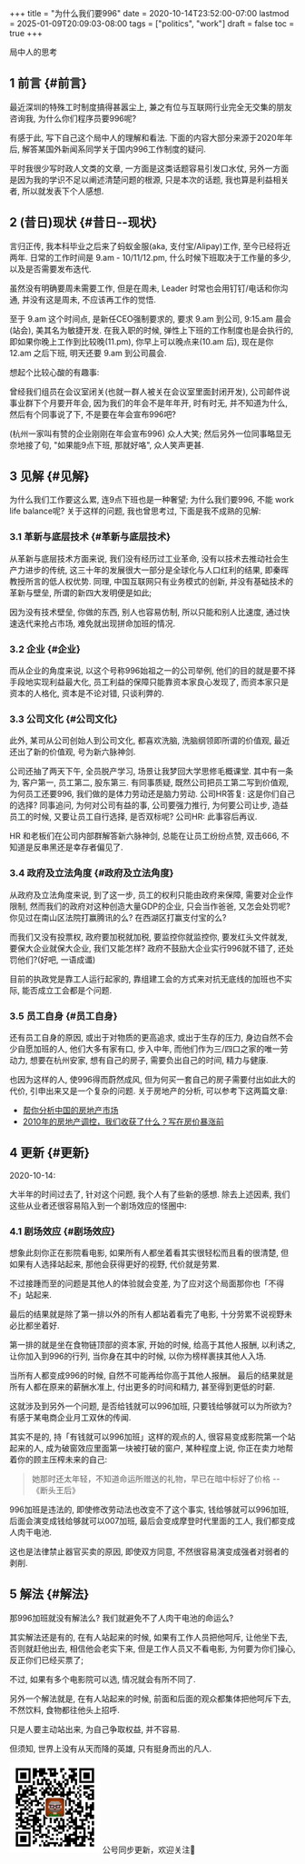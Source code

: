 +++
title = "为什么我们要996"
date = 2020-10-14T23:52:00-07:00
lastmod = 2025-01-09T20:09:03-08:00
tags = ["politics", "work"]
draft = false
toc = true
+++

局中人的思考


## <span class="section-num">1</span> 前言 {#前言}

最近深圳的特殊工时制度搞得甚嚣尘上, 兼之有位与互联网行业完全无交集的朋友咨询我, 为什么你们程序员要996呢?

有感于此, 写下自己这个局中人的理解和看法. 下面的内容大部分来源于2020年年后, 解答某国外新闻系同学关于国内996工作制度的疑问.

平时我很少写时政人文类的文章, 一方面是这类话题容易引发口水仗, 另外一方面是因为我的学识不足以阐述清楚问题的根源, 只是本次的话题, 我也算是利益相关者, 所以就发表下个人感想.


## <span class="section-num">2</span> (昔日)现状 {#昔日--现状}

言归正传, 我本科毕业之后来了蚂蚁金服(aka, 支付宝/Alipay)工作, 至今已经将近两年. 日常的工作时间是 9.am - 10/11/12.pm, 什么时候下班取决于工作量的多少, 以及是否需要发布迭代.

虽然没有明确要周未需要工作, 但是在周未, Leader 时常也会用钉钉/电话和你沟通, 并没有这是周未, 不应该再工作的觉悟.

至于 9.am 这个时间点, 是新任CEO强制要求的, 要求 9.am 到公司, 9:15.am 晨会(站会), 美其名为敏捷开发. 在我入职的时候, 弹性上下班的工作制度也是会执行的, 即如果你晚上工作到比较晚(11.pm), 你早上可以晚点来(10.am 后), 现在是你 12.am 之后下班, 明天还要 9.am 到公司晨会.

想起个比较心酸的有趣事:

曾经我们组员在会议室闭关(也就一群人被关在会议室里面封闭开发), 公司邮件说事业群下个月要开年会, 因为我们的年会不是年年开, 时有时无, 并不知道为什么, 然后有个同事说了下, 不是要在年会宣布996吧?

(杭州一家叫有赞的企业刚刚在年会宣布996) 众人大笑; 然后另外一位同事略显无奈地接了句, "如果能9点下班, 那就好咯", 众人笑声更甚.


## <span class="section-num">3</span> 见解 {#见解}

为什么我们工作要这么累, 连9点下班也是一种奢望; 为什么我们要996, 不能 work life balance呢? 关于这样的问题, 我也曾思考过, 下面是我不成熟的见解:


### <span class="section-num">3.1</span> 革新与底层技术 {#革新与底层技术}

从革新与底层技术方面来说, 我们没有经历过工业革命, 没有以技术去推动社会生产力进步的传统, 这三十年的发展很大一部分是全球化与人口红利的结果, 即秦晖教授所言的低人权优势. 同理, 中国互联网只有业务模式的创新,
并没有基础技术的革新与壁垒, 所谓的新四大发明便是如此;

因为没有技术壁垒, 你做的东西, 别人也容易仿制, 所以只能和别人比速度, 通过快速迭代来抢占市场, 难免就出现拼命加班的情况.


### <span class="section-num">3.2</span> 企业 {#企业}

而从企业的角度来说, 以这个号称996始祖之一的公司举例, 他们的目的就是要不择手段地实现利益最大化, 员工利益的保障只能靠资本家良心发现了, 而资本家只是资本的人格化, 资本是不论对错, 只谈利弊的.


### <span class="section-num">3.3</span> 公司文化 {#公司文化}

此外, 某司从公司创始人到公司文化, 都喜欢洗脑, 洗脑纲领即所谓的价值观, 最近还出了新的价值观, 号为新六脉神剑.

公司还抽了两天下午, 全员脱产学习, 场景让我梦回大学思修毛概课堂. 其中有一条为, 客户第一, 员工第二, 股东第三. 有同事质疑,
既然公司把员工第二写到价值观, 为何员工还要996, 我们做的是体力劳动还是脑力劳动. 公司HR答复: 这是你们自己的选择?
同事追问, 为何对公司有益的事, 公司要强力推行, 为何要公司让步, 造益员工的时候, 又要让员工自行选择, 是否双标呢? 公司HR: 此事容后再议.

HR 和老板们在公司内部群解答新六脉神剑, 总能在让员工纷纷点赞, 双击666, 不知道是反串黑还是幸存者偏见了.


### <span class="section-num">3.4</span> 政府及立法角度 {#政府及立法角度}

从政府及立法角度来说, 到了这一步, 员工的权利只能由政府来保障, 需要对企业作限制, 然而我们的政府对这种创造大量GDP的企业, 只会当作爸爸, 又怎会处罚呢? 你见过在南山区法院打赢腾讯的么? 在西湖区打赢支付宝的么?

而我们又没有投票权, 政府要加税就加税, 要监控你就监控你, 要发红头文件就发, 要保大企业就保大企业, 我们又能怎样? 政府不鼓励大企业实行996就不错了, 还处罚他们?(好吧, 一语成谶)

目前的执政党是靠工人运行起家的, 靠组建工会的方式来对抗无底线的加班也不实际, 能否成立工会都是个问题.


### <span class="section-num">3.5</span> 员工自身 {#员工自身}

还有员工自身的原因, 或出于对物质的更高追求, 或出于生存的压力, 身边自然不会少自愿加班的人, 他们大多有家有口, 步入中年,
而他们作为三/四口之家的唯一劳动力, 想要在杭州安家, 想有自己的房子, 需要负出自己的时间, 精力与健康.

也因为这样的人, 使996得而蔚然成风, 但为何买一套自己的房子需要付出如此大的代价, 引申出来又是一个复杂的问题.
关于房地产的分析, 可以参考下这两篇文章:

-   [帮你分析中国的房地产市场](https://program-think.blogspot.com/2013/03/weekly-share-42.html)
-   [2010年的房地产调控，我们收获了什么？写在房价暴涨前](https://github.com/shenzhengfang/kkndme_tianya)


## <span class="section-num">4</span> 更新 {#更新}

2020-10-14:

大半年的时间过去了, 针对这个问题, 我个人有了些新的感想. 除去上述因素, 我们这些从业者还很容易陷入到一个剧场效应的怪圈中:


### <span class="section-num">4.1</span> 剧场效应 {#剧场效应}

想象此刻你正在影院看电影, 如果所有人都坐着看其实很轻松而且看的很清楚, 但如果有人选择站起来, 那他会获得更好的视野, 代价就是劳累.

不过接踵而至的问题是其他人的体验就会变差, 为了应对这个局面那你也「不得不」站起来.

最后的结果就是除了第一排以外的所有人都站着看完了电影, 十分劳累不说视野未必比都坐着好.

第一排的就是坐在食物链顶部的资本家, 开始的时候, 给高于其他人报酬, 以利诱之, 让你加入到996的行列, 当你身在其中的时候,
以你为榜样裹挟其他人入场.

当所有人都变成996的时候, 自然不可能再给你高于其他人报酬。 最后的结果就是所有人都在原来的薪酬水准上, 付出更多的时间和精力,
甚至得到更低的时薪.

这就涉及到另外一个问题, 是否给钱就可以996加班, 只要钱给够就可以为所欲为? 有感于某电商企业月工双休的传闻.

其实不是的, 持「有钱就可以996加班」这样的观点的人, 很容易变成影院第一个站起来的人, 成为破窗效应里面第一块被打破的窗户,
某种程度上说, 你正在卖力地帮着你的顾主压榨未来的自己:

> 她那时还太年轻，不知道命运所赠送的礼物，早已在暗中标好了价格 -- 《断头王后》

996加班是违法的, 即使修改劳动法也改变不了这个事实, 钱给够就可以996加班, 后面会演变成钱给够就可以007加班, 最后会变成摩登时代里面的工人, 我们都变成人肉干电池.

这也是法律禁止器官买卖的原因, 即使双方同意, 不然很容易演变成强者对弱者的剥削.


## <span class="section-num">5</span> 解法 {#解法}

那996加班就没有解法么? 我们就避免不了人肉干电池的命运么?

其实解法还是有的, 在有人站起来的时候, 如果有工作人员把他呵斥, 让他坐下去, 否则就赶他出去, 相信他会老实下来, 但是工作人员又不看电影, 为何要为你们操心, 反正你们已经买票了;

不过, 如果有多个电影院可以选, 情况就会有所不同了.

另外一个解法就是, 在有人站起来的时候, 前面和后面的观众都集体把他呵斥下去, 不然饮料, 食物都往他头上招呼.

只是人要主动站出来, 为自己争取权益, 并不容易.

但须知, 世界上没有从天而降的英雄, 只有挺身而出的凡人.

<div center class="qr-container">
<img src="/ox-hugo/qrcode_gh_e06d750e626f_1.jpg" alt="qrcode_gh_e06d750e626f_1.jpg" width="160px" height="160px" center="t" class="qr-container" />
公号同步更新，欢迎关注👻
</div>

